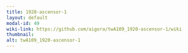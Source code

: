 ```yaml
---
title: 1920-ascensor-1
layout: default
modal-id: 49
wiki-link: https://github.com/aigora/twA109_1920-ascensor-1/wiki
thumbnail: 
alt: twA109_1920-ascensor-1
---
```

